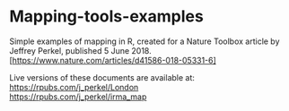 # Mapping-tools-examples

Simple examples of mapping in R, created for a Nature Toolbox article by Jeffrey Perkel, published 5 June 2018. [https://www.nature.com/articles/d41586-018-05331-6]

Live versions of these documents are available at:  
https://rpubs.com/j_perkel/London  
https://rpubs.com/j_perkel/irma_map  
